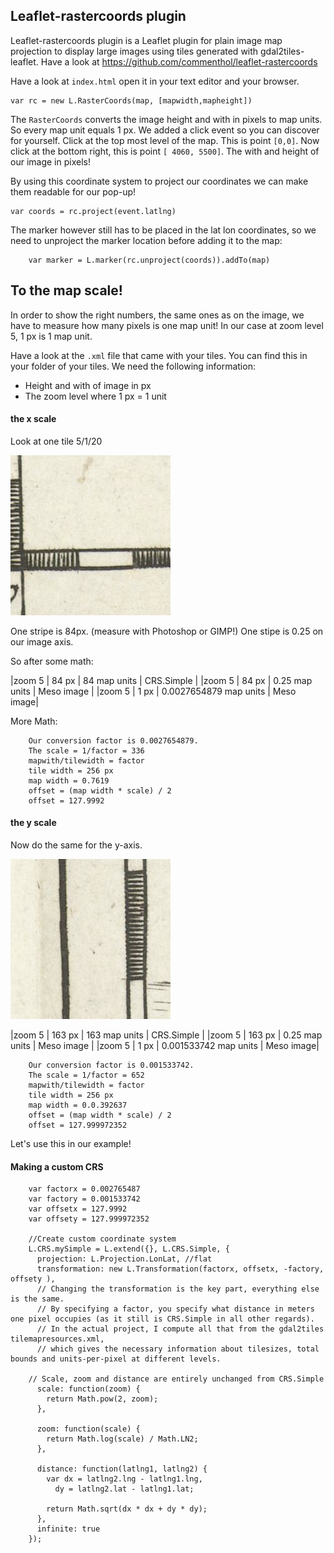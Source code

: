 ## Leaflet-rastercoords plugin

Leaflet-rastercoords plugin is a Leaflet plugin for plain image map projection to display large images using tiles generated with gdal2tiles-leaflet.  Have a look at https://github.com/commenthol/leaflet-rastercoords

Have a look at `index.html` open it in your text editor and your browser.

	var rc = new L.RasterCoords(map, [mapwidth,mapheight])

The `RasterCoords` converts the image height and with in pixels to map units. So every map unit equals 1 px. We added a click event so you can discover for yourself. Click at the top most level of the map. This is point `[0,0]`. Now click at the bottom right, this is point `[ 4060, 5500]`. The with and height of our image in pixels! 

By using this coordinate system to project our coordinates we can make them readable for our pop-up!

	var coords = rc.project(event.latlng)

The marker however still has to be placed in the lat lon coordinates, so we need to unproject the marker location before adding it to the map:
		
		var marker = L.marker(rc.unproject(coords)).addTo(map)

## To the map scale! 

In order to show the right numbers, the same ones as on the image, we have to measure how many pixels is one map unit! In our case at zoom level 5, 1 px is 1 map unit. 

Have a look at the `.xml` file that came with your tiles. You can find this in your folder of your tiles. 
We need the following information:

- Height and with of image in px
- The zoom level where 1 px = 1 unit

#### the x scale

Look at one tile 5/1/20

![5/1/20](../workshop-medium-leaflet/Meso/5/1/20.png)

One stripe is 84px. (measure with Photoshop or GIMP!)
One stipe is 0.25 on our image axis. 

So after some math:

|zoom 5 | 84 px | 84 map units | CRS.Simple |
|zoom 5 | 84 px | 0.25 map units | Meso image | 
|zoom 5 | 1 px  | 0.0027654879 map units | Meso image|

More Math:

		Our conversion factor is 0.0027654879.
		The scale = 1/factor = 336
		mapwith/tilewidth = factor
		tile width = 256 px
		map width = 0.7619
		offset = (map width * scale) / 2
		offset = 127.9992 

#### the y scale

Now do the same for the y-axis.

![5/0/3](../workshop-medium-leaflet/Meso/5/0/3.png)

|zoom 5 | 163 px | 163 map units | CRS.Simple |
|zoom 5 | 163 px | 0.25 map units | Meso image | 
|zoom 5 | 1 px  | 0.001533742 map units | Meso image|

		Our conversion factor is 0.001533742.
		The scale = 1/factor = 652
		mapwith/tilewidth = factor
		tile width = 256 px
		map width = 0.0.392637
		offset = (map width * scale) / 2
		offset = 127.999972352 

Let's use this in our example! 

#### Making a custom CRS

		var factorx = 0.002765487
		var factory = 0.001533742
		var offsetx = 127.9992
		var offsety = 127.999972352

		//Create custom coordinate system
		L.CRS.mySimple = L.extend({}, L.CRS.Simple, {
		  projection: L.Projection.LonLat, //flat 
		  transformation: new L.Transformation(factorx, offsetx, -factory, offsety ),
		  // Changing the transformation is the key part, everything else is the same.
		  // By specifying a factor, you specify what distance in meters one pixel occupies (as it still is CRS.Simple in all other regards).
		  // In the actual project, I compute all that from the gdal2tiles tilemapresources.xml, 
		  // which gives the necessary information about tilesizes, total bounds and units-per-pixel at different levels.
 
		// Scale, zoom and distance are entirely unchanged from CRS.Simple
		  scale: function(zoom) {
		    return Math.pow(2, zoom);
		  },

		  zoom: function(scale) {
		    return Math.log(scale) / Math.LN2;
		  },

		  distance: function(latlng1, latlng2) {
		    var dx = latlng2.lng - latlng1.lng,
		      dy = latlng2.lat - latlng1.lat;

		    return Math.sqrt(dx * dx + dy * dy);
		  },
		  infinite: true
		});


